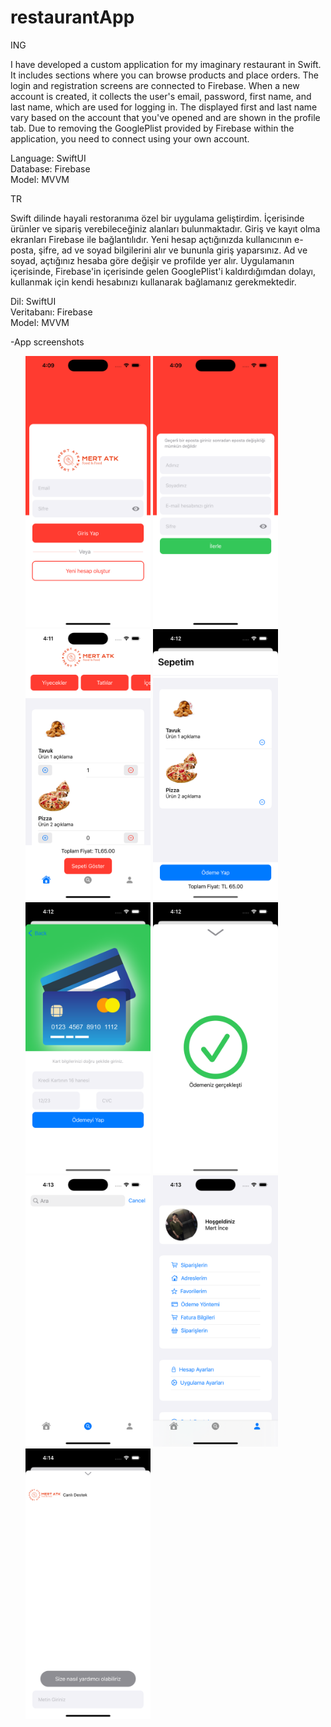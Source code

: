 # restaurantApp

ING

I have developed a custom application for my imaginary restaurant in Swift. It includes sections where you can browse products and place orders. The login and registration screens are connected to Firebase. When a new account is created, it collects the user's email, password, first name, and last name, which are used for logging in. The displayed first and last name vary based on the account that you've opened and are shown in the profile tab. Due to removing the GooglePlist provided by Firebase within the application, you need to connect using your own account.

Language: SwiftUI<br>
Database: Firebase<br>
Model: MVVM

TR

Swift dilinde hayali restoranıma özel bir uygulama geliştirdim. İçerisinde ürünler ve sipariş verebileceğiniz alanları bulunmaktadır. Giriş ve kayıt olma ekranları Firebase ile bağlantılıdır. Yeni hesap açtığınızda kullanıcının e-posta, şifre, ad ve soyad bilgilerini alır ve bununla giriş yaparsınız. Ad ve soyad, açtığınız hesaba göre değişir ve profilde yer alır. Uygulamanın içerisinde, Firebase'in içerisinde gelen GooglePlist'i kaldırdığımdan dolayı, kullanmak için kendi hesabınızı kullanarak bağlamanız gerekmektedir.

Dil: SwiftUI<br>
Veritabanı: Firebase<br>
Model: MVVM

-App screenshots
<ul>
<img src="https://github.com/Mertaince/restaurantApp/blob/main/ScreenShot/login.png" style="width:200px"/>
<img src="https://github.com/Mertaince/restaurantApp/blob/main/ScreenShot/register.png" style="width:200px"/>
<img src="https://github.com/Mertaince/restaurantApp/blob/main/ScreenShot/main.png" style="width:200px"/>
<img src="https://github.com/Mertaince/restaurantApp/blob/main/ScreenShot/shopping.png" style="width:200px"/>
<img src="https://github.com/Mertaince/restaurantApp/blob/main/ScreenShot/card.png" style="width:200px"/>
<img src="https://github.com/Mertaince/restaurantApp/blob/main/ScreenShot/onay.png" style="width:200px"/>
<img src="https://github.com/Mertaince/restaurantApp/blob/main/ScreenShot/search.png" style="width:200px"/>
<img src="https://github.com/Mertaince/restaurantApp/blob/main/ScreenShot/profile.png" style="width:200px"/>
<img src="https://github.com/Mertaince/restaurantApp/blob/main/ScreenShot/support.png" style="width:200px"/>
</ul>












